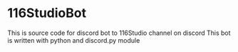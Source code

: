 # 116StudioBot

This is source code for discord bot to 116Studio channel on discord
This bot is written with python and discord.py module
